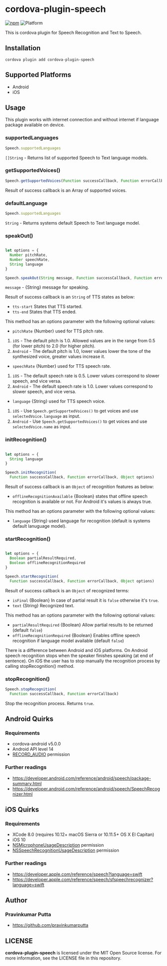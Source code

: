 # cordova-plugin-speech

[![npm](https://img.shields.io/npm/v/cordova-plugin-speech.svg)](https://www.npmjs.com/package/cordova-plugin-speech)
![Platform](https://img.shields.io/badge/platform-android%20%7C%20ios-lightgrey.svg)

This is cordova plugin for Speech Recognition and Text to Speech.


## Installation

```
cordova plugin add cordova-plugin-speech
```

## Supported Platforms

- Android
- iOS

## Usage

This plugin works with internet connection and without internet if language package available on device.

### supportedLanguages

```js
Speech.supportedLanguages
```

`[]String` - Returns list of supported Speech to Text language models.

### getSupportedVoices()

```js
Speech.getSupportedVoices(Function successCallback, Function errorCallback)
```

Result of success callback is an Array of supported voices.

### defaultLanguage

```js
Speech.supportedLanguages
```

`String` - Returns systems default Speech to Text language model.

### speakOut()

```js

let options = {
  Number pitchRate,
  Number speechRate,
  String language
}

Speech.speakOut(String message, Function successCallback, Function errorCallback, Object options)
```

`message` - {String} message for speaking.

Result of success callback is an `String` of TTS states as below:

- `tts-start` States that TTS started.
- `tts-end` States that TTS ended.

This method has an options parameter with the following optional values:

- `pitchRate` {Number} used for TTS pitch rate.
1. `iOS` - The default pitch is 1.0. Allowed values are in the range from 0.5 (for lower pitch) to 2.0 (for higher pitch).
1. `Android` - The default pitch is 1.0, lower values lower the tone of the synthesized voice, greater values increase it.
- `speechRate`  {Number} used for TTS speech rate.
1. `iOS` - The default speech rate is 0.5. Lower values correspond to slower speech, and vice versa.
1. `Android` - The default speech rate is 1.0. Lower values correspond to slower speech, and vice versa.
- `language`  {String} used for TTS speech voice.
1. `iOS` - Use `Speech.getSupportedVoices()` to get voices and use `selectedVoice.language` as input.
1. `Android` - Use `Speech.getSupportedVoices()` to get voices and use `selectedVoice.name` as input.

### initRecognition()

```js

let options = {
  String language
}

Speech.initRecognition(
  Function successCallback, Function errorCallback, Object options)
```

Result of success callback is an `Object` of recognition features as below:
- `offlineRecognitionAvailable` {Boolean} states that offline speech recognition is available or not. For Android it's values is always true.

This method has an options parameter with the following optional values:

- `language` {String} used language for recognition (default is systems default lanuguage model).

### startRecognition()

```js

let options = {
  Boolean partialResultRequired,
  Boolean offlineRecognitionRequired
}

Speech.startRecognition(
  Function successCallback, Function errorCallback, Object options)
```

Result of success callback is an `Object` of recognized terms:

- `isFinal` {Boolean} In case of partial result it is `false` otherwise it's `true`.
- `text` {String} Recognized text.

This method has an options parameter with the following optional values:

- `partialResultRequired` {Boolean} Allow partial results to be returned (default `false`)
- `offlineRecognitionRequired` {Boolean} Enables offline speech recognition if language model available (default `false`)

There is a difference between Android and iOS platforms. On Android speech recognition stops when the speaker finishes speaking (at end of sentence). On iOS the user has to stop manually the recognition process by calling stopRecognition() method.


### stopRecognition()

```js
Speech.stopRecognition(
  Function successCallback, Function errorCallback)
```

Stop the recognition process. Returns `true`.


## Android Quirks

### Requirements

- cordova-android v5.0.0
- Android API level 14
- [RECORD_AUDIO](https://developer.android.com/reference/android/Manifest.permission.html#RECORD_AUDIO) permission

### Further readings

- https://developer.android.com/reference/android/speech/package-summary.html
- https://developer.android.com/reference/android/speech/SpeechRecognizer.html

## iOS Quirks

### Requirements

- XCode 8.0 (requires 10.12+ macOS Sierra or 10.11.5+ OS X El Capitan)
- iOS 10
- [NSMicrophoneUsageDescription](https://developer.apple.com/library/content/documentation/General/Reference/InfoPlistKeyReference/Articles/CocoaKeys.html#//apple_ref/doc/uid/TP40009251-SW25) permission
- [NSSpeechRecognitionUsageDescription](https://developer.apple.com/library/content/documentation/General/Reference/InfoPlistKeyReference/Articles/CocoaKeys.html#//apple_ref/doc/uid/TP40009251-SW52) permission

### Further readings

- https://developer.apple.com/reference/speech?language=swift
- https://developer.apple.com/reference/speech/sfspeechrecognizer?language=swift

## Author

### Pravinkumar Putta

- https://github.com/pravinkumarputta


## LICENSE

**cordova-plugin-speech** is licensed under the MIT Open Source license. For more information, see the LICENSE file in this repository.
